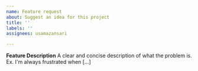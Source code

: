 ```yaml
---
name: Feature request
about: Suggest an idea for this project
title: ''
labels: ''
assignees: usamazansari

---
```


**Feature Description**
A clear and concise description of what the problem is. Ex. I'm always frustrated when [...]
